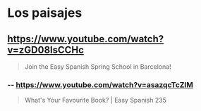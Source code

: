 # Los paisajes

## https://www.youtube.com/watch?v=zGD08lsCCHc

> Join the Easy Spanish Spring School in Barcelona!

### -- https://www.youtube.com/watch?v=asazqcTcZlM

> What's Your Favourite Book? | Easy Spanish 235 
